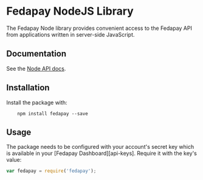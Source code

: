 # Fedapay NodeJS Library

The Fedapay Node library provides convenient access to the Fedapay API from
applications written in server-side JavaScript.

## Documentation

See the [Node API docs](https://fedapay.com/docs/api/node).

## Installation

Install the package with:

```
    npm install fedapay --save
```

## Usage

The package needs to be configured with your account's secret key which is
available in your [Fedapay Dashboard][api-keys]. Require it with the key's
value:

``` js
var fedapay = require('fedapay');

```